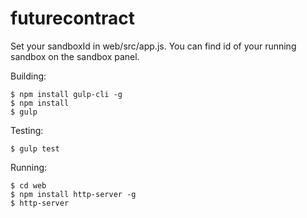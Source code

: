# futurecontract

Set your sandboxId in web/src/app.js. You can find id of your running sandbox on the sandbox panel.

Building:
```
$ npm install gulp-cli -g
$ npm install
$ gulp
```

Testing:
```
$ gulp test
```

Running:
```
$ cd web
$ npm install http-server -g
$ http-server
```
